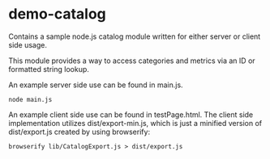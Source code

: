 demo-catalog
=================
Contains a sample node.js catalog module written for either server or client side usage.

This module provides a way to access categories and metrics via an ID or formatted string lookup.

An example server side use can be found in main.js.

	node main.js

An example client side use can be found in testPage.html. The client side implementation utilizes dist/export-min.js, which is just a minified version of dist/export.js created by using browserify:

	browserify lib/CatalogExport.js > dist/export.js
